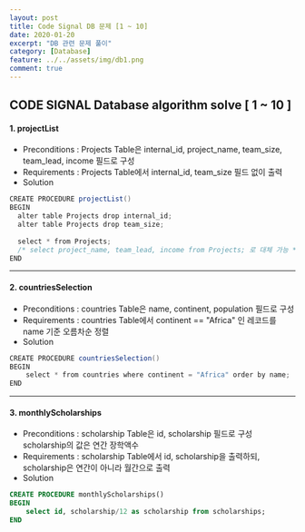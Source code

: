 ```yaml
---
layout: post
title: Code Signal DB 문제 [1 ~ 10]
date: 2020-01-20
excerpt: "DB 관련 문제 풀이"
category: [Database]
feature: ../../assets/img/db1.png
comment: true
---
```


## CODE SIGNAL Database algorithm solve [ 1 ~ 10 ]

#### 1. projectList
- Preconditions : Projects Table은 internal_id, project_name, team_size, team_lead, income 필드로 구성
- Requirements : Projects Table에서 internal_id, team_size 필드 없이 출력
- Solution
```java
CREATE PROCEDURE projectList()
BEGIN
  alter table Projects drop internal_id;
  alter table Projects drop team_size;
    
  select * from Projects;
  /* select project_name, team_lead, income from Projects; 로 대체 가능 */
END
```
---------------------------------------------------

#### 2. countriesSelection
- Preconditions : countries Table은 name, continent, population 필드로 구성
- Requirements : countries Table에서 continent == "Africa" 인 레코드를 name 기준 오름차순 정렬
- Solution
```java
CREATE PROCEDURE countriesSelection()
BEGIN
	select * from countries where continent = "Africa" order by name;
END
```
---------------------------------------------------

#### 3. monthlyScholarships
- Preconditions : scholarship Table은 id, scholarship 필드로 구성
                  scholarship의 값은 연간 장학액수
- Requirements : scholarship Table에서 id, scholarship을 출력하되, scholarship은 연간이 아니라 월간으로 출력
- Solution
```sql
CREATE PROCEDURE monthlyScholarships()
BEGIN
	select id, scholarship/12 as scholarship from scholarships;
END
```
